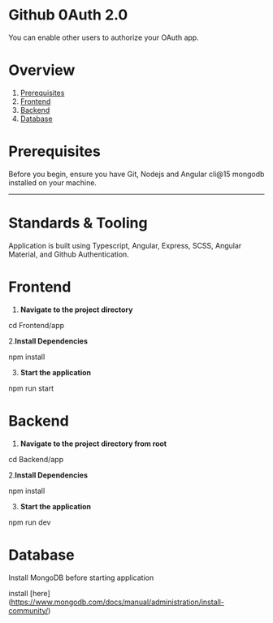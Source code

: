 # Github 0Auth 2.0

You can enable other users to authorize your OAuth app.

# Overview

1. [Prerequisites](#Prerequisites)
2. [Frontend](#Frontend)
3. [Backend](#Backend)
4. [Database](#Database)

# Prerequisites

Before you begin, ensure you have Git, Nodejs and Angular cli@15 mongodb installed on your machine.

---

# Standards & Tooling

Application is built using Typescript, Angular, Express, SCSS, Angular Material, and Github Authentication.

# Frontend

1. **Navigate to the project directory**

cd Frontend/app

2.**Install Dependencies**

npm install

3. **Start the application**

npm run start

# Backend

1. **Navigate to the project directory from root**

cd Backend/app

2.**Install Dependencies**

npm install

3. **Start the application**

npm run dev

# Database

Install MongoDB before starting application

install [here] (https://www.mongodb.com/docs/manual/administration/install-community/)
